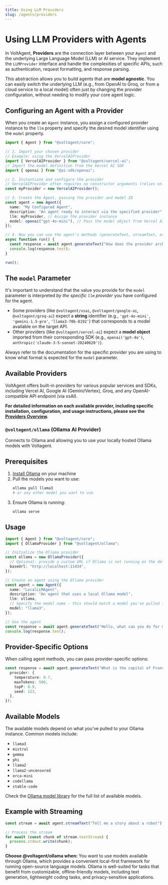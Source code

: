 ```yaml
---
title: Using LLM Providers
slug: /agents/providers
---
```


# Using LLM Providers with Agents

In VoltAgent, **Providers** are the connection layer between your `Agent` and the underlying Large Language Model (LLM) or AI service. They implement the `LLMProvider` interface and handle the complexities of specific APIs, such as authentication, request formatting, and response parsing.

This abstraction allows you to build agents that are **model agnostic**. You can easily switch the underlying LLM (e.g., from OpenAI to Groq, or from a cloud service to a local model) often just by changing the provider configuration, without needing to modify your core agent logic.

## Configuring an Agent with a Provider

When you create an `Agent` instance, you assign a configured provider instance to the `llm` property and specify the desired model identifier using the `model` property.

```typescript
import { Agent } from "@voltagent/core";

// 1. Import your chosen provider
// Example: using the VercelAIProvider
import { VercelAIProvider } from "@voltagent/vercel-ai";
// Import the model definition from the Vercel AI SDK
import { openai } from "@ai-sdk/openai";

// 2. Instantiate and configure the provider
// VercelAIProvider often requires no constructor arguments (relies on env vars)
const myProvider = new VercelAIProvider();

// 3. Create the Agent, passing the provider and model ID
const agent = new Agent({
  name: "My Configured Agent",
  description: "An agent ready to interact via the specified provider",
  llm: myProvider, // Assign the provider instance
  model: openai("gpt-4o-mini"), // Pass the model object from Vercel AI SDK
});

// 4. Now you can use the agent's methods (generateText, streamText, etc.)
async function run() {
  const response = await agent.generateText("How does the provider architecture help?");
  console.log(response.text);
}

run();
```

## The `model` Parameter

It's important to understand that the value you provide for the `model` parameter is interpreted _by the specific `llm` provider_ you have configured for the agent.

- Some providers (like `@voltagent/xsai`, `@voltagent/google-ai`, `@voltagent/groq-ai`) expect a **string** identifier (e.g., `'gpt-4o-mini'`, `'gemini-1.5-pro'`, `'llama3-70b-8192'`) that corresponds to a model available on the target API.
- Other providers (like `@voltagent/vercel-ai`) expect a **model object** imported from their corresponding SDK (e.g., `openai('gpt-4o')`, `anthropic('claude-3-5-sonnet-20240620')`).

Always refer to the documentation for the specific provider you are using to know what format is expected for the `model` parameter.

## Available Providers

VoltAgent offers built-in providers for various popular services and SDKs, including Vercel AI, Google AI (Gemini/Vertex), Groq, and any OpenAI-compatible API endpoint (via xsAI).

**For detailed information on each available provider, including specific installation, configuration, and usage instructions, please see the [Providers Overview](../providers/overview.md).**

### `@voltagent/ollama` (Ollama AI Provider)

Connects to Ollama and allowing you to use your locally hosted Ollama models with Voltagent.

## Prerequisites

1. [Install Ollama](https://ollama.ai/download) on your machine
2. Pull the models you want to use:
   ```bash
   ollama pull llama3
   # or any other model you want to use
   ```
3. Ensure Ollama is running:
   ```bash
   ollama serve
   ```

## Usage

```typescript
import { Agent } from "@voltagent/core";
import { OllamaProvider } from "@voltagent/ollama";

// Initialize the Ollama provider
const ollama = new OllamaProvider({
  // Optional: provide a custom URL if Ollama is not running on the default localhost:11434
  baseUrl: "http://localhost:11434",
});

// Create an agent using the Ollama provider
const agent = new Agent({
  name: "LocalLLMAgent",
  description: "An agent that uses a local Ollama model",
  llm: ollama,
  // Specify the model name - this should match a model you've pulled in Ollama
  model: "llama3",
});

// Use the agent
const response = await agent.generateText("Hello, what can you do for me?");
console.log(response.text);
```

## Provider-Specific Options

When calling agent methods, you can pass provider-specific options:

```typescript
const response = await agent.generateText("What is the capital of France?", {
  provider: {
    temperature: 0.7,
    maxTokens: 500,
    topP: 0.9,
    seed: 123,
  },
});
```

## Available Models

The available models depend on what you've pulled to your Ollama instance. Common models include:

- `llama3`
- `mistral`
- `gemma`
- `phi`
- `llama2`
- `llama2-uncensored`
- `orca-mini`
- `codellama`
- `stable-code`

Check the [Ollama model library](https://ollama.ai/library) for the full list of available models.

## Example with Streaming

```typescript
const stream = await agent.streamText("Tell me a story about a robot");

// Process the stream
for await (const chunk of stream.textStream) {
  process.stdout.write(chunk);
}
```

**Choose @voltagent/ollama when:** You want to use models available through Ollama, which provides a convenient local-first framework for running open-source language models. Ollama is well-suited for tasks that benefit from customizable, offline-friendly models, including text generation, lightweight coding tasks, and privacy-sensitive applications.
